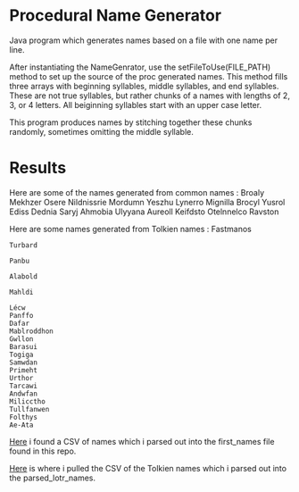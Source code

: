 # Procedural Name Generator

Java program which generates names based on a file with one name per line.

After instantiating the NameGenrator, use the setFileToUse(FILE_PATH) method to set up the source of the proc generated names.
This method fills three arrays with beginning syllables, middle syllables, and end syllables. These are not true syllables, but
rather chunks of a names with lengths of 2, 3, or 4 letters. All beiginning syllables start with an upper case letter. 

This program produces names by stitching together these chunks randomly, sometimes omitting the middle syllable.

# Results
Here are some of the names generated from common names :
    Broaly
    Mekhzer
    Osere
    Nildnissrie
    Mordumn
    Yeszhu
    Lynerro
    Mignilla
    Brocyl
    Yusrol
    Ediss
    Dednia
    Saryj
    Ahmobia
    Ulyyana
    Aureoll
    Keifdsto
    Otelnnelco
    Ravston

Here are some names generated from Tolkien names :
    Fastmanos
    
    Turbard
    
    Panbu
    
    Alabold
    
    Mahldi
    
    Lécw
    Panffo
    Dafar
    Mablroddhon
    Gwllon
    Barasui
    Togiga
    Samwdan
    Primeht
    Urthor
    Tarcawi
    Andwfan
    Milicctho
    Tullfanwen
    Folthys
    Ae-Ata

[Here](https://raw.githubusercontent.com/hadley/data-baby-names/master/baby-names.csv) i found a CSV of names which i parsed out into the first_names file found in this repo.

[Here](https://github.com/juandes/lotr-names-classification) is where i pulled the CSV of the Tolkien names which i parsed out into the parsed_lotr_names.

